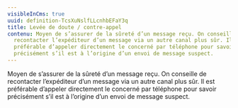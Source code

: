 ```yaml
---
visibleInCms: true
uuid: definition-TcsXuNslfLLcnhbEFaY3q
title: Levée de doute / contre-appel
contenu: Moyen de s’assurer de la sûreté d’un message reçu. On conseille de
  recontacter l’expéditeur d’un message via un autre canal plus sûr. Il est
  préférable d’appeler directement le concerné par téléphone pour savoir
  précisément s’il est à l’origine d’un envoi de message suspect.
---
```

<!--StartFragment-->

Moyen de s’assurer de la sûreté d’un message reçu. On conseille de recontacter l’expéditeur d’un message via un autre canal plus sûr. Il est préférable d’appeler directement le concerné par téléphone pour savoir précisément s’il est à l’origine d’un envoi de message suspect.

<!--EndFragment-->